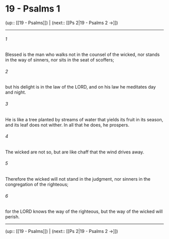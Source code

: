 # 19 - Psalms 1

(up:: [[19 - Psalms]]) | (next:: [[Ps 2|19 - Psalms 2 →]])

***


###### 1 
Blessed is the man who walks not in the counsel of the wicked, nor stands in the way of sinners, nor sits in the seat of scoffers; 

###### 2 
but his delight is in the law of the LORD, and on his law he meditates day and night. 

###### 3 
He is like a tree planted by streams of water that yields its fruit in its season, and its leaf does not wither. In all that he does, he prospers. 

###### 4 
The wicked are not so, but are like chaff that the wind drives away. 

###### 5 
Therefore the wicked will not stand in the judgment, nor sinners in the congregation of the righteous; 

###### 6 
for the LORD knows the way of the righteous, but the way of the wicked will perish.

***

(up:: [[19 - Psalms]]) | (next:: [[Ps 2|19 - Psalms 2 →]])
